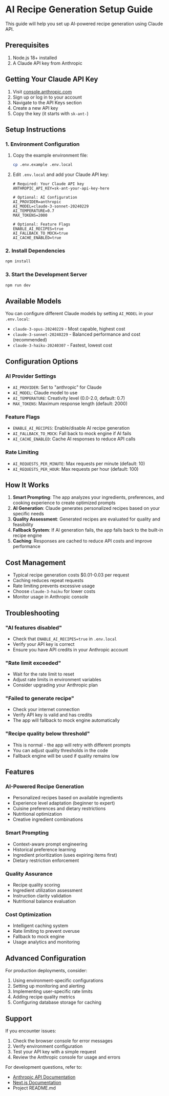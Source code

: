 # AI Recipe Generation Setup Guide

This guide will help you set up AI-powered recipe generation using Claude API.

## Prerequisites

1. Node.js 18+ installed
2. A Claude API key from Anthropic

## Getting Your Claude API Key

1. Visit [console.anthropic.com](https://console.anthropic.com)
2. Sign up or log in to your account
3. Navigate to the API Keys section
4. Create a new API key
5. Copy the key (it starts with `sk-ant-`)

## Setup Instructions

### 1. Environment Configuration

1. Copy the example environment file:
   ```bash
   cp .env.example .env.local
   ```

2. Edit `.env.local` and add your Claude API key:
   ```env
   # Required: Your Claude API key
   ANTHROPIC_API_KEY=sk-ant-your-api-key-here
   
   # Optional: AI Configuration
   AI_PROVIDER=anthropic
   AI_MODEL=claude-3-sonnet-20240229
   AI_TEMPERATURE=0.7
   MAX_TOKENS=2000
   
   # Optional: Feature Flags
   ENABLE_AI_RECIPES=true
   AI_FALLBACK_TO_MOCK=true
   AI_CACHE_ENABLED=true
   ```

### 2. Install Dependencies

```bash
npm install
```

### 3. Start the Development Server

```bash
npm run dev
```

## Available Models

You can configure different Claude models by setting `AI_MODEL` in your `.env.local`:

- `claude-3-opus-20240229` - Most capable, highest cost
- `claude-3-sonnet-20240229` - Balanced performance and cost (recommended)
- `claude-3-haiku-20240307` - Fastest, lowest cost

## Configuration Options

### AI Provider Settings

- `AI_PROVIDER`: Set to "anthropic" for Claude
- `AI_MODEL`: Claude model to use
- `AI_TEMPERATURE`: Creativity level (0.0-2.0, default: 0.7)
- `MAX_TOKENS`: Maximum response length (default: 2000)

### Feature Flags

- `ENABLE_AI_RECIPES`: Enable/disable AI recipe generation
- `AI_FALLBACK_TO_MOCK`: Fall back to mock engine if AI fails
- `AI_CACHE_ENABLED`: Cache AI responses to reduce API calls

### Rate Limiting

- `AI_REQUESTS_PER_MINUTE`: Max requests per minute (default: 10)
- `AI_REQUESTS_PER_HOUR`: Max requests per hour (default: 100)

## How It Works

1. **Smart Prompting**: The app analyzes your ingredients, preferences, and cooking experience to create optimized prompts
2. **AI Generation**: Claude generates personalized recipes based on your specific needs
3. **Quality Assessment**: Generated recipes are evaluated for quality and feasibility
4. **Fallback System**: If AI generation fails, the app falls back to the built-in recipe engine
5. **Caching**: Responses are cached to reduce API costs and improve performance

## Cost Management

- Typical recipe generation costs $0.01-0.03 per request
- Caching reduces repeat requests
- Rate limiting prevents excessive usage
- Choose `claude-3-haiku` for lower costs
- Monitor usage in Anthropic console

## Troubleshooting

### "AI features disabled"
- Check that `ENABLE_AI_RECIPES=true` in `.env.local`
- Verify your API key is correct
- Ensure you have API credits in your Anthropic account

### "Rate limit exceeded"
- Wait for the rate limit to reset
- Adjust rate limits in environment variables
- Consider upgrading your Anthropic plan

### "Failed to generate recipe"
- Check your internet connection
- Verify API key is valid and has credits
- The app will fallback to mock engine automatically

### "Recipe quality below threshold"
- This is normal - the app will retry with different prompts
- You can adjust quality thresholds in the code
- Fallback engine will be used if quality remains low

## Features

### AI-Powered Recipe Generation
- Personalized recipes based on available ingredients
- Experience level adaptation (beginner to expert)
- Cuisine preferences and dietary restrictions
- Nutritional optimization
- Creative ingredient combinations

### Smart Prompting
- Context-aware prompt engineering
- Historical preference learning
- Ingredient prioritization (uses expiring items first)
- Dietary restriction enforcement

### Quality Assurance
- Recipe quality scoring
- Ingredient utilization assessment
- Instruction clarity validation
- Nutritional balance evaluation

### Cost Optimization
- Intelligent caching system
- Rate limiting to prevent overuse
- Fallback to mock engine
- Usage analytics and monitoring

## Advanced Configuration

For production deployments, consider:

1. Using environment-specific configurations
2. Setting up monitoring and alerting
3. Implementing user-specific rate limits
4. Adding recipe quality metrics
5. Configuring database storage for caching

## Support

If you encounter issues:

1. Check the browser console for error messages
2. Verify environment configuration
3. Test your API key with a simple request
4. Review the Anthropic console for usage and errors

For development questions, refer to:
- [Anthropic API Documentation](https://docs.anthropic.com)
- [Next.js Documentation](https://nextjs.org/docs)
- Project README.md